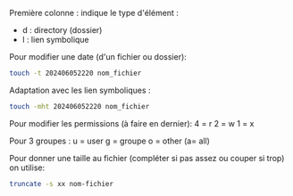 Première colonne : indique le type d'élément : 
- d : directory (dossier)
- l : lien symbolique

Pour modifier une date (d'un fichier ou dossier):
```bash
touch -t 202406052220 nom_fichier
```

Adaptation avec les lien symboliques : 
```bash
touch -mht 202406052220 nom_fichier
```

Pour modifier les permissions (à faire en dernier):
4 = r
2 = w
1 = x

Pour 3 groupes : 
u = user
g = groupe
o = other
(a= all)

Pour donner une taille au fichier (compléter si pas assez ou couper si trop) on utilise: 
```bash
truncate -s xx nom-fichier 
```

